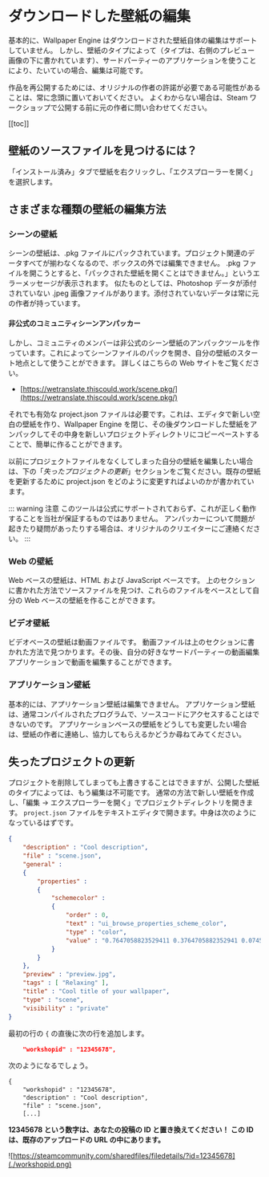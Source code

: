 # ダウンロードした壁紙の編集

基本的に、Wallpaper Engine はダウンロードされた壁紙自体の編集はサポートしていません。 しかし、壁紙のタイプによって（タイプは、右側のプレビュー画像の下に書かれています）、サードパーティーのアプリケーションを使うことにより、たいていの場合、編集は可能です。

作品を再公開するためには、オリジナルの作者の許諾が必要である可能性があることは、常に念頭に置いておいてください。 よくわからない場合は、Steam ワークショップで公開する前に元の作者に問い合わせてください。

[[toc]]

## 壁紙のソースファイルを見つけるには？

「インストール済み」タブで壁紙を右クリックし、「エクスプローラーを開く」を選択します。

## さまざまな種類の壁紙の編集方法

### シーンの壁紙

シーンの壁紙は、.pkg ファイルにパックされています。プロジェクト関連のデータすべてが揃わなくなるので、ボックスの外では編集できません。 .pkg ファイルを開こうとすると、「パックされた壁紙を開くことはできません。」というエラーメッセージが表示されます。 似たものとしては、Photoshop データが添付されていない .jpeg 画像ファイルがあります。添付されていないデータは常に元の作者が持っています。

#### 非公式のコミュニティシーンアンパッカー

しかし、コミュニティのメンバーは非公式のシーン壁紙のアンパックツールを作っています。これによってシーンファイルのパックを開き、自分の壁紙のスタート地点として使うことができます。 詳しくはこちらの Web サイトをご覧ください。

* [https://wetranslate.thiscould.work/scene.pkg/](https://wetranslate.thiscould.work/scene.pkg/)

それでも有効な project.json ファイルは必要です。これは、エディタで新しい空白の壁紙を作り、Wallpaper Engine を閉じ、その後ダウンロードした壁紙をアンパックしてその中身を新しいプロジェクトディレクトリにコピーペーストすることで、簡単に作ることができます。

以前にプロジェクトファイルをなくしてしまった自分の壁紙を編集したい場合は、下の「*失ったプロジェクトの更新*」セクションをご覧ください。既存の壁紙を更新するために project.json をどのように変更すればよいのかが書かれています。

::: warning
注意 このツールは公式にサポートされておらず、これが正しく動作することを当社が保証するものではありません。 アンパッカーについて問題が起きたり疑問があったりする場合は、オリジナルのクリエイターにご連絡ください。
:::

### Web の壁紙

Web ベースの壁紙は、HTML および JavaScript ベースです。 上のセクションに書かれた方法でソースファイルを見つけ、これらのファイルをベースとして自分の Web ベースの壁紙を作ることができます。

### ビデオ壁紙

ビデオベースの壁紙は動画ファイルです。 動画ファイルは上のセクションに書かれた方法で見つかります。その後、自分の好きなサードパーティーの動画編集アプリケーションで動画を編集することができます。

### アプリケーション壁紙

基本的には、アプリケーション壁紙は編集できません。 アプリケーション壁紙は、通常コンパイルされたプログラムで、ソースコードにアクセスすることはできないのです。 アプリケーションベースの壁紙をどうしても変更したい場合は、壁紙の作者に連絡し、協力してもらえるかどうか尋ねてみてください。

## 失ったプロジェクトの更新

プロジェクトを削除してしまっても上書きすることはできますが、公開した壁紙のタイプによっては、もう編集は不可能です。 通常の方法で新しい壁紙を作成し、「編集 → エクスプローラーを開く」でプロジェクトディレクトリを開きます。 `project.json` ファイルをテキストエディタで開きます。中身は次のようになっているはずです。

```json
{
    "description" : "Cool description",
    "file" : "scene.json",
    "general" : 
    {
        "properties" : 
        {
            "schemecolor" : 
            {
                "order" : 0,
                "text" : "ui_browse_properties_scheme_color",
                "type" : "color",
                "value" : "0.7647058823529411 0.3764705882352941 0.07450980392156863"
            }
        }
    },
    "preview" : "preview.jpg",
    "tags" : [ "Relaxing" ],
    "title" : "Cool title of your wallpaper",
    "type" : "scene",
    "visibility" : "private"
}
```

最初の行の `{` の直後に次の行を追加します。

```json
    "workshopid" : "12345678",
```
次のようになるでしょう。

```json{2}
{
    "workshopid" : "12345678",
    "description" : "Cool description",
    "file" : "scene.json",
    [...]
```

**12345678 という数字は、あなたの投稿の ID と置き換えてください！ この ID は、既存のアップロードの URL の中にあります。**

![https://steamcommunity.com/sharedfiles/filedetails/?id=12345678](./workshopid.png)
